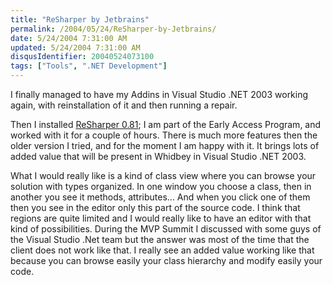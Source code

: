 ```yaml
---
title: "ReSharper by Jetbrains"
permalink: /2004/05/24/ReSharper-by-Jetbrains/
date: 5/24/2004 7:31:00 AM
updated: 5/24/2004 7:31:00 AM
disqusIdentifier: 20040524073100
tags: ["Tools", ".NET Development"]
---
```

I finally managed to have my Addins in Visual Studio .NET 2003 working again, with reinstallation of it and then running a repair.

Then I installed [ReSharper 0.81](http://www.jetbrains.com/resharper/index.html); I am part of the Early Access Program, and worked with it for a couple of hours. There is much more features then the older version I tried, and for the moment I am happy with it. It brings lots of added value that will be present in Whidbey in Visual Studio .NET 2003.
<!-- more -->

What I would really like is a kind of class view where you can browse your solution with types organized. In one window you choose a class, then in another you see it methods, attributes... And when you click one of them then you see in the editor only this part of the source code. I think that regions are quite limited and I would really like to have an editor with that kind of possibilities. During the MVP Summit I discussed with some guys of the Visual Studio .Net team but the answer was most of the time that the client does not work like that. I really see an added value working like that because you can browse easily your class hierarchy and modify easily your code.
